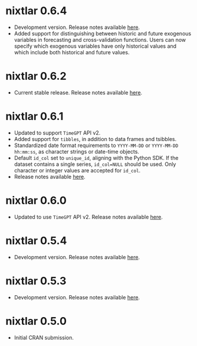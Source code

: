 
# nixtlar 0.6.4  

- Development version. Release notes available [here](https://github.com/Nixtla/nixtlar/releases/tag/v0.6.4).  
- Added support for distinguishing between historic and future exogenous variables in forecasting and cross-validation functions. Users can now specify which exogenous variables have only historical values and which include both historical and future values.  

# nixtlar 0.6.2  

- Current stable release. Release notes available [here](https://github.com/Nixtla/nixtlar/releases/tag/v0.6.2).  

# nixtlar 0.6.1  

- Updated to support `TimeGPT` API v2.  
- Added support for `tibbles`, in addition to data frames and tsibbles.  
- Standardized date format requirements to `YYYY-MM-DD` or `YYYY-MM-DD hh:mm:ss`, as character strings or date-time objects.  
- Default `id_col` set to `unique_id`, aligning with the Python SDK. If the dataset contains a single series, `id_col=NULL` should be used. Only character or integer values are accepted for `id_col`.  
- Release notes available [here](https://github.com/Nixtla/nixtlar/releases/tag/v0.6.1).  

# nixtlar 0.6.0  

- Updated to use `TimeGPT` API v2. Release notes available [here](https://github.com/Nixtla/nixtlar/releases/tag/v0.6.0).  

# nixtlar 0.5.4  

- Development version. Release notes available [here](https://github.com/Nixtla/nixtlar/releases/tag/v0.5.4).  

# nixtlar 0.5.3  

- Development version. Release notes available [here](https://github.com/Nixtla/nixtlar/releases/tag/v0.5.3).  

# nixtlar 0.5.0  

- Initial CRAN submission.  
